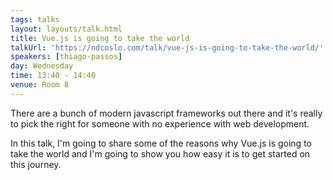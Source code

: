 ```yaml
---
tags: talks
layout: layouts/talk.html
title: Vue.js is going to take the world
talkUrl: 'https://ndcoslo.com/talk/vue-js-is-going-to-take-the-world/'
speakers: [thiago-passos]
day: Wednesday
time: 13:40 - 14:40
venue: Room 8
---
```

There are a bunch of modern javascript frameworks out there and it's really to pick the right for someone with no experience with web development.

In this talk, I'm going to share some of the reasons why Vue.js is going to take the world and I'm going to show you how easy it is to get started on this journey.